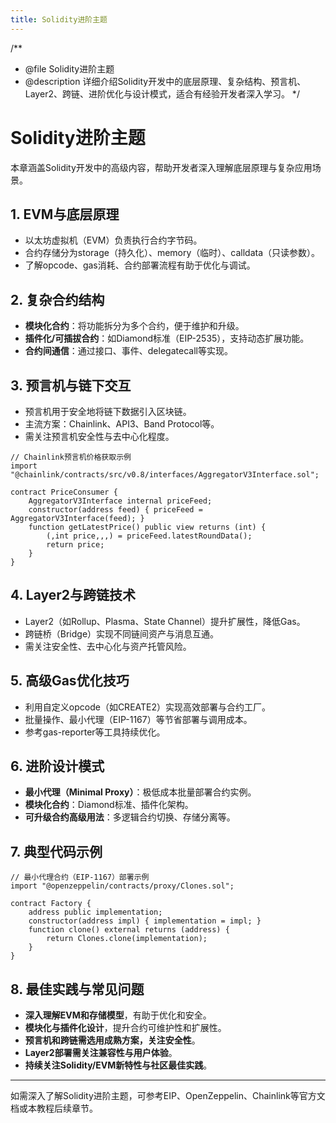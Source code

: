 ```yaml
---
title: Solidity进阶主题
---
```


/**
 * @file Solidity进阶主题
 * @description 详细介绍Solidity开发中的底层原理、复杂结构、预言机、Layer2、跨链、进阶优化与设计模式，适合有经验开发者深入学习。
 */

# Solidity进阶主题

本章涵盖Solidity开发中的高级内容，帮助开发者深入理解底层原理与复杂应用场景。

## 1. EVM与底层原理
- 以太坊虚拟机（EVM）负责执行合约字节码。
- 合约存储分为storage（持久化）、memory（临时）、calldata（只读参数）。
- 了解opcode、gas消耗、合约部署流程有助于优化与调试。

## 2. 复杂合约结构
- **模块化合约**：将功能拆分为多个合约，便于维护和升级。
- **插件化/可插拔合约**：如Diamond标准（EIP-2535），支持动态扩展功能。
- **合约间通信**：通过接口、事件、delegatecall等实现。

## 3. 预言机与链下交互
- 预言机用于安全地将链下数据引入区块链。
- 主流方案：Chainlink、API3、Band Protocol等。
- 需关注预言机安全性与去中心化程度。

```solidity
// Chainlink预言机价格获取示例
import "@chainlink/contracts/src/v0.8/interfaces/AggregatorV3Interface.sol";

contract PriceConsumer {
    AggregatorV3Interface internal priceFeed;
    constructor(address feed) { priceFeed = AggregatorV3Interface(feed); }
    function getLatestPrice() public view returns (int) {
        (,int price,,,) = priceFeed.latestRoundData();
        return price;
    }
}
```

## 4. Layer2与跨链技术
- Layer2（如Rollup、Plasma、State Channel）提升扩展性，降低Gas。
- 跨链桥（Bridge）实现不同链间资产与消息互通。
- 需关注安全性、去中心化与资产托管风险。

## 5. 高级Gas优化技巧
- 利用自定义opcode（如CREATE2）实现高效部署与合约工厂。
- 批量操作、最小代理（EIP-1167）等节省部署与调用成本。
- 参考gas-reporter等工具持续优化。

## 6. 进阶设计模式
- **最小代理（Minimal Proxy）**：极低成本批量部署合约实例。
- **模块化合约**：Diamond标准、插件化架构。
- **可升级合约高级用法**：多逻辑合约切换、存储分离等。

## 7. 典型代码示例

```solidity
// 最小代理合约（EIP-1167）部署示例
import "@openzeppelin/contracts/proxy/Clones.sol";

contract Factory {
    address public implementation;
    constructor(address impl) { implementation = impl; }
    function clone() external returns (address) {
        return Clones.clone(implementation);
    }
}
```

## 8. 最佳实践与常见问题
- **深入理解EVM和存储模型**，有助于优化和安全。
- **模块化与插件化设计**，提升合约可维护性和扩展性。
- **预言机和跨链需选用成熟方案，关注安全性**。
- **Layer2部署需关注兼容性与用户体验**。
- **持续关注Solidity/EVM新特性与社区最佳实践**。

---

如需深入了解Solidity进阶主题，可参考EIP、OpenZeppelin、Chainlink等官方文档或本教程后续章节。 